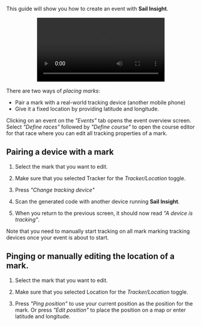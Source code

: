 This guide will show you how to create an event with **Sail Insight**.

<video
  controls="true"
  src="https://sapsailing-documentation.s3.eu-west-1.amazonaws.com/SailInsight/Create+an+Event+%5Bf_sguquMRsQ%5D.mp4"
  type="video/mp4"
  style="display:block;margin:1rem auto;max-width:100%;width:340px;height:auto;">
  Your browser does not support the video tag.
</video>

There are two ways of *placing marks*: 
- Pair a mark with a real-world tracking device (another mobile phone) 
- Give it a fixed location by providing latitude and longitude.

Clicking on an event on the *"Events"* tab opens the event overview screen. Select *"Define races"* followed by *"Define course"* to open the course editor for that race where you can edit all tracking properties of a mark.
 
## Pairing a device with a mark

1. Select the mark that you want to edit.

2. Make sure that you selected Tracker for the *Tracker/Location* toggle.

3. Press *"Change tracking device"*

4. Scan the generated code with another device running **Sail Insight**.

5. When you return to the previous screen, it should now read *"A device is tracking"*.

Note that you need to manually start tracking on all mark marking tracking devices once your event is about to start.

## Pinging or manually editing the location of a mark.

1. Select the mark that you want to edit.

2. Make sure that you selected Location for the *Tracker/Location* toggle.

3. Press *"Ping position"* to use your current position as the position for the mark. Or press *"Edit position"* to place the position on a map or enter latitude and longitude.
